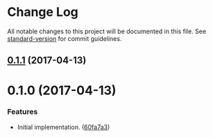 # Change Log

All notable changes to this project will be documented in this file. See [standard-version](https://github.com/conventional-changelog/standard-version) for commit guidelines.

<a name="0.1.1"></a>
## [0.1.1](https://github.com/alvaro450/json-to-constant/compare/v0.1.0...v0.1.1) (2017-04-13)



<a name="0.1.0"></a>
# 0.1.0 (2017-04-13)


### Features

* Initial implementation. ([60fa7a3](https://github.com/alvaro450/json-to-constant/commit/60fa7a3))
